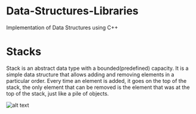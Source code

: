 # Data-Structures-Libraries
Implementation of Data Structures using C++

# Stacks
Stack is an abstract data type with a bounded(predefined) capacity. It is a simple data structure that allows adding and removing elements in a particular order. Every time an element is added, it goes on the top of the stack, the only element that can be removed is the element that was at the top of the stack, just like a pile of objects.

![alt text](http://home/devashish/Desktop/1.png)
